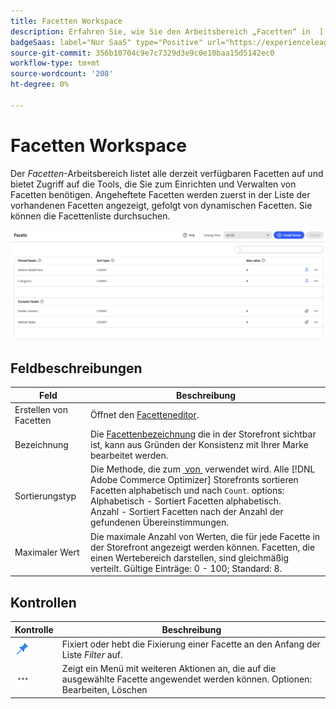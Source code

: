 ```yaml
---
title: Facetten Workspace
description: Erfahren Sie, wie Sie den Arbeitsbereich „Facetten“ in  [!DNL Adobe Commerce Optimizer].
badgeSaas: label="Nur SaaS" type="Positive" url="https://experienceleague.adobe.com/de/docs/commerce/user-guides/product-solutions" tooltip="Gilt nur für Adobe Commerce as a Cloud Service- und Adobe Commerce Optimizer-Projekte (von Adobe verwaltete SaaS-Infrastruktur)."
source-git-commit: 356b10704c9e7c7329d3e9c0e10baa15d5142ec0
workflow-type: tm+mt
source-wordcount: '208'
ht-degree: 0%

---
```


# Facetten Workspace

Der *Facetten*-Arbeitsbereich listet alle derzeit verfügbaren Facetten auf und bietet Zugriff auf die Tools, die Sie zum Einrichten und Verwalten von Facetten benötigen. Angeheftete Facetten werden zuerst in der Liste der vorhandenen Facetten angezeigt, gefolgt von dynamischen Facetten. Sie können die Facettenliste durchsuchen.

![Facet Workspace](../../assets/facet-workspace.png)

## Feldbeschreibungen

| Feld | Beschreibung |
|--- |--- |
| Erstellen von Facetten | Öffnet den [Facetteneditor](add.md). |
| Bezeichnung | Die [Facettenbezeichnung](type.md#facet-labels) die in der Storefront sichtbar ist, kann aus Gründen der Konsistenz mit Ihrer Marke bearbeitet werden. |
| Sortierungstyp | Die Methode, die zum [&#x200B; von &#x200B;](type.md#sort-type) verwendet wird. Alle [!DNL Adobe Commerce Optimizer] Storefronts sortieren Facetten alphabetisch und nach `Count`. options:<br />Alphabetisch - Sortiert Facetten alphabetisch.<br />Anzahl - Sortiert Facetten nach der Anzahl der gefundenen Übereinstimmungen. |
| Maximaler Wert | Die maximale Anzahl von Werten, die für jede Facette in der Storefront angezeigt werden können. Facetten, die einen Wertebereich darstellen, sind gleichmäßig verteilt. Gültige Einträge: 0 - 100; Standard: 8. |

## Kontrollen

| Kontrolle | Beschreibung |
|--- |--- |
| ![Pin-Auswahl](../../assets/btn-pin-blue.png) | Fixiert oder hebt die Fixierung einer Facette an den Anfang der Liste *Filter* auf. |
| ![Auswahl Mehr](../../assets/btn-more.png) | Zeigt ein Menü mit weiteren Aktionen an, die auf die ausgewählte Facette angewendet werden können. Optionen: Bearbeiten, Löschen |
